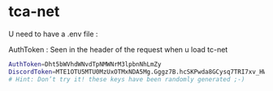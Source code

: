 # tca-net

U need to have a .env file :

AuthToken : Seen in the header of the request when u load tc-net
```bash
AuthToken=Dht5bWVhdWNvdTpNMWNrM3lpbnNhLmZy
DiscordToken=MTE1OTU5MTU0MzUxOTMxNDA5Mg.Gggz7B.hcSKPwda8GCysq7TRI7xv_HW0_7HyVnz3jgd25
# Hint: Don’t try it! these keys have been randomly generated ;-)
```

